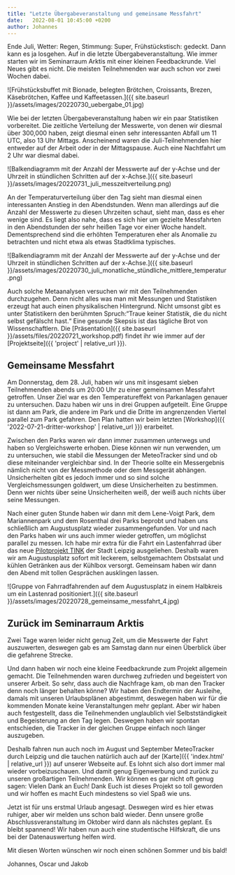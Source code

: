 ```yaml
---
title: "Letzte Übergabeveranstaltung und gemeinsame Messfahrt"
date:   2022-08-01 10:45:00 +0200
author: Johannes
---
```


Ende Juli, Wetter: Regen, Stimmung: Super, Frühstückstisch: gedeckt. 
Dann kann es ja losgehen. Auf in die letzte Übergabeveranstaltung. Wie immer starten wir im Seminarraum Arktis mit einer kleinen Feedbackrunde. Viel Neues gibt es nicht. Die meisten Teilnehmenden war auch schon vor zwei Wochen dabei.

![Frühstücksbuffet mit Bionade, belegten Brötchen, Croissants, Brezen, Käsebrötchen, Kaffee und Kaffeetassen.]({{ site.baseurl }}/assets/images/20220730_uebergabe_01.jpg)

Wie bei der letzten Übergabeveranstaltung haben wir ein paar Statistiken vorbereitet. Die zeitliche Verteilung der Messwerte, von denen wir diesmal über 300,000 haben, zeigt diesmal einen sehr interessanten Abfall um 11 UTC, also 13 Uhr Mittags. Anscheinend waren die Juli-Teilnehmenden hier entweder auf der Arbeit oder in der Mittagspause. Auch eine Nachtfahrt um 2 Uhr war diesmal dabei. 

![Balkendiagramm mit der Anzahl der Messwerte auf der y-Achse und der Uhrzeit in stündlichen Schritten auf der x-Achse.]({{ site.baseurl }}/assets/images/20220731_juli_messzeitverteilung.png)

An der Temperaturverteilung über den Tag sieht man diesmal einen interessanten Anstieg in den Abendstunden. Wenn man allerdings auf die Anzahl der Messwerte zu diesen Uhrzeiten schaut, sieht man, dass es eher wenige sind. Es liegt also nahe, dass es sich hier um gezielte Messfahrten in den Abendstunden der sehr heißen Tage vor einer Woche handelt. Dementsprechend sind die erhöhten Temperaturen eher als Anomalie zu betrachten und nicht etwa als etwas Stadtklima typisches.

![Balkendiagramm mit der Anzahl der Messwerte auf der y-Achse und der Uhrzeit in stündlichen Schritten auf der x-Achse.]({{ site.baseurl }}/assets/images/20220730_juli_monatliche_stündliche_mittlere_temperatur.png)

Auch solche Metaanalysen versuchen wir mit den Teilnehmenden durchzugehen. Denn nicht alles was man mit Messungen und Statistiken erzeugt hat auch einen physikalischen Hintergrund. Nicht umsonst gibt es unter Statistikern den berühmten Spruch:“Traue keiner Statistik, die du nicht selbst gefälscht hast.“ Eine gesunde Skepsis ist das tägliche Brot von Wissenschaftlern.
Die [Präsentation]({{ site.baseurl }}/assets/files/20220721_workshop.pdf) findet ihr wie immer auf der [Projektseite]({{ 'project' | relative_url }}).

## Gemeinsame Messfahrt

Am Donnerstag, dem 28. Juli, haben wir uns mit insgesamt sieben Teilnehmenden abends um 20:00 Uhr zu einer gemeinsamen Messfahrt getroffen. Unser Ziel war es den Temperatureffekt von Parkanlagen genauer zu untersuchen. Dazu haben wir uns in drei Gruppen aufgeteilt. Eine Gruppe ist dann am Park, die andere im Park und die Dritte im angrenzenden Viertel parallel zum Park gefahren. Den Plan hatten wir beim letzten [Workshop]({{ '2022-07-21-dritter-workshop' | relative_url }}) erarbeitet.

Zwischen den Parks waren wir dann immer zusammen unterwegs und haben so Vergleichswerte erhoben. Diese können wir nun verwenden, um zu untersuchen, wie stabil die Messungen der MeteoTracker sind und ob diese miteinander vergleichbar sind. In der Theorie sollte ein Messergebnis nämlich nicht von der Messmethode oder dem Messgerät abhängen. Unsicherheiten gibt es jedoch immer und so sind solche Vergleichsmessungen goldwert, um diese Unsicherheiten zu bestimmen. Denn wer nichts über seine Unsicherheiten weiß, der weiß auch nichts über seine Messungen. 

Nach einer guten Stunde haben wir dann mit dem Lene-Voigt Park, dem Mariannenpark und dem Rosenthal drei Parks beprobt und haben uns schließlich am Augustusplatz wieder zusammengefunden. Vor und nach den Parks haben wir uns auch immer wieder getroffen, um möglichst parallel zu messen.
Ich habe mir extra für die Fahrt ein Lastenfahrrad über das neue [Pilotprojekt TINK](https://tinknetzwerk.de/kommune/leipzig/) der Stadt Leipzig ausgeliehen. Deshalb waren wir am Augustusplatz sofort mit leckerem, selbstgemachtem Obstsalat und kühlen Getränken aus der Kühlbox versorgt. Gemeinsam haben wir dann den Abend mit tollen Gesprächen ausklingen lassen.

![Gruppe von Fahrradfahrenden auf dem Augustusplatz in einem Halbkreis um ein Lastenrad positioniert.]({{ site.baseurl }}/assets/images/20220728_gemeinsame_messfahrt_4.jpg)

## Zurück im Seminarraum Arktis

Zwei Tage waren leider nicht genug Zeit, um die Messwerte der Fahrt auszuwerten, deswegen gab es am Samstag dann nur einen Überblick über die gefahrene Strecke. 

Und dann haben wir noch eine kleine Feedbackrunde zum Projekt allgemein gemacht. Die Teilnehmenden waren durchweg zufrieden und begeistert von unserer Arbeit. So sehr, dass auch die Nachfrage kam, ob man den Tracker denn noch länger behalten könne? 
Wir haben den Endtermin der Ausleihe, damals mit unseren Urlaubsplänen abgestimmt, deswegen haben wir für die kommenden Monate keine Veranstaltungen mehr geplant. Aber wir haben auch festgestellt, dass die Teilnehmenden unglaublich viel Selbstständigkeit und Begeisterung an den Tag legen. Deswegen haben wir spontan entschieden, die Tracker in der gleichen Gruppe einfach noch länger auszugeben. 

Deshalb fahren nun auch noch im August und September MeteoTracker durch Leipzig und die tauchen natürlich auch auf der [Karte]({{ 'index.html' | relative_url }}) auf unserer Webseite auf. Es lohnt sich also dort immer mal wieder vorbeizuschauen. Und damit genug Eigenwerbung und zurück zu unseren großartigen Teilnehmenden. Wir können es gar nicht oft genug sagen: Vielen Dank an Euch! Dank Euch ist dieses Projekt so toll geworden und wir hoffen es macht Euch mindestens so viel Spaß wie uns.

Jetzt ist für uns erstmal Urlaub angesagt. Deswegen wird es hier etwas ruhiger, aber wir melden uns schon bald wieder. Denn unsere große Abschlussveranstaltung im Oktober wird dann als nächstes geplant. Es bleibt spannend! Wir haben nun auch eine studentische Hilfskraft, die uns bei der Datenauswertung helfen wird. 

Mit diesen Worten wünschen wir noch einen schönen Sommer und bis bald!

Johannes, Oscar und Jakob
